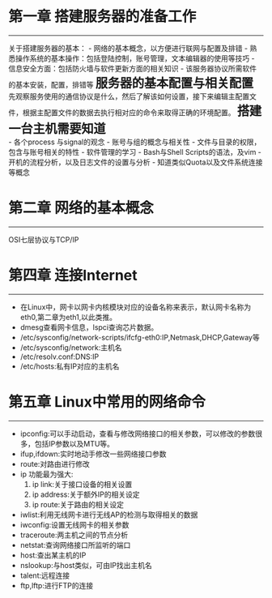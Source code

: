 # 第一章 搭建服务器的准备工作  
---------

关于搭建服务器的基本：
    - 网络的基本概念，以方便进行联网与配置及排错
    - 熟悉操作系统的基本操作：包括登陆控制，账号管理，文本编辑器的使用等技巧
    - 信息安全方面：包括防火墙与软件更新方面的相关知识
    - 该服务器协议所需软件的基本安装，配置，排错等
<font size=5>**服务器的基本配置与相关配置**</font>  
        先观察服务使用的通信协议是什么，然后了解该如何设置，接下来编辑主配置文件，根据主配置文件的数据去执行相对应的命令来取得正确的环境配置。
<font size=5>**搭建一台主机需要知道**</font>  
    - 各个process 与signal的观念
    - 账号与组的概念与相关性
    - 文件与目录的权限，包含与账号相关的特性
    - 软件管理的学习
    - Bash与Shell Scripts的语法，及vim
    - 开机的流程分析，以及日志文件的设置与分析
    - 知道类似Quota以及文件系统连接等概念

# 第二章 网络的基本概念  
------------
OSI七层协议与TCP/IP

# 第四章 连接Internet
----------------
- 在Linux中，网卡以网卡内核模块对应的设备名称来表示，默认网卡名称为eth0,第二章为eth1,以此类推。
- dmesg查看网卡信息，lspci查询芯片数据。
- /etc/sysconfig/network-scripts/ifcfg-eth0:IP,Netmask,DHCP,Gateway等
- /etc/sysconfig/network:主机名
- /etc/resolv.conf:DNS:IP
- /etc/hosts:私有IP对应的主机名

# 第五章 Linux中常用的网络命令  
----
- ipconfig:可以手动启动，查看与修改网络接口的相关参数，可以修改的参数很多，包括IP参数以及MTU等。
- ifup,ifdown:实时地动手修改一些网络接口参数
- route:对路由进行修改
- ip 功能最为强大:
    1. ip link:关于接口设备的相关设置
    2. ip address:关于额外IP的相关设定
    3. ip route:关于路由的相关设定
- iwlist:利用无线网卡进行无线AP的检测与取得相关的数据
- iwconfig:设置无线网卡的相关参数
- traceroute:两主机之间的节点分析
- netstat:查询网络接口所监听的端口
- host:查出某主机的IP
- nslookup:与host类似，可由IP找出主机名
- talent:远程连接
- ftp,lftp:进行FTP的连接